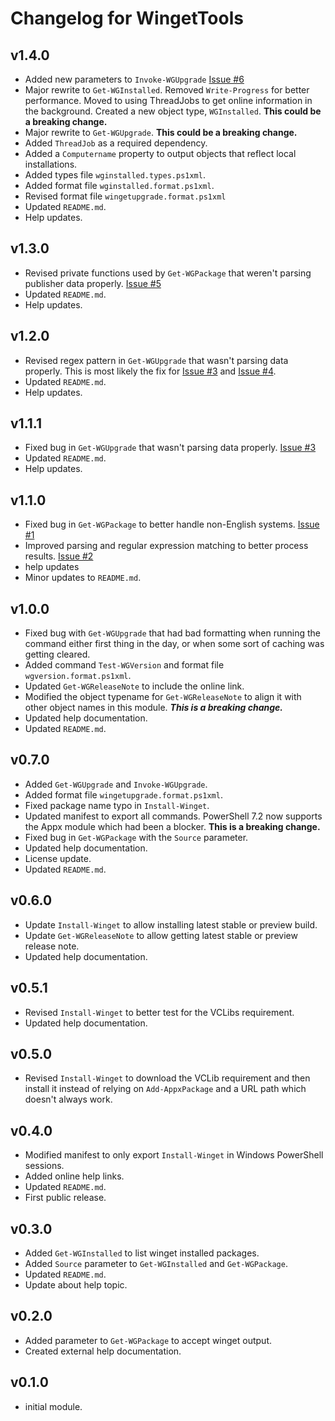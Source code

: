 # Changelog for WingetTools

## v1.4.0

+ Added new parameters to `Invoke-WGUpgrade` [Issue #6](https://github.com/jdhitsolutions/WingetTools/issues/)
+ Major rewrite to `Get-WGInstalled`. Removed `Write-Progress` for better performance. Moved to using ThreadJobs to get online information in the background. Created a new object type, `WGInstalled`. **This could be a breaking change.**
+ Major rewrite to `Get-WGUpgrade`. **This could be a breaking change.**
+ Added `ThreadJob` as a required dependency.
+ Added a `Computername` property to output objects that reflect local installations.
+ Added types file `wginstalled.types.ps1xml`.
+ Added format file `wginstalled.format.ps1xml`.
+ Revised format file `wingetupgrade.format.ps1xml`
+ Updated `README.md`.
+ Help updates.

## v1.3.0

+ Revised private functions used by `Get-WGPackage` that weren't parsing publisher data properly. [Issue #5](https://github.com/jdhitsolutions/WingetTools/issues/5)
+ Updated `README.md`.
+ Help updates.

## v1.2.0

+ Revised regex pattern in `Get-WGUpgrade` that wasn't parsing data properly. This is most likely the fix for [Issue #3](https://github.com/jdhitsolutions/WingetTools/issues/3) and [Issue #4](https://github.com/jdhitsolutions/WingetTools/issues/4).
+ Updated `README.md`.
+ Help updates.

## v1.1.1

+ Fixed bug in `Get-WGUpgrade` that wasn't parsing data properly. [Issue #3](https://github.com/jdhitsolutions/WingetTools/issues/3)
+ Updated  `README.md`.
+ Help updates.

## v1.1.0

+ Fixed bug in `Get-WGPackage` to better handle non-English systems. [Issue #1](https://github.com/jdhitsolutions/WingetTools/issues/1)
+ Improved parsing and regular expression matching to better process results. [Issue #2](https://github.com/jdhitsolutions/WingetTools/issues/2)
+ help updates
+ Minor updates to `README.md`.

## v1.0.0

+ Fixed bug with `Get-WGUpgrade` that had bad formatting when running the command either first thing in the day, or when some sort of caching was getting cleared.
+ Added command `Test-WGVersion` and format file `wgversion.format.ps1xml`.
+ Updated `Get-WGReleaseNote` to include the online link.
+ Modified the object typename for `Get-WGReleaseNote` to align it with other object names in this module. __*This is a breaking change.*__
+ Updated help documentation.
+ Updated `README.md`.

## v0.7.0

+ Added `Get-WGUpgrade` and `Invoke-WGUpgrade`.
+ Added format file `wingetupgrade.format.ps1xml`.
+ Fixed package name typo in `Install-Winget`.
+ Updated manifest to export all commands. PowerShell 7.2 now supports the Appx module which had been a blocker. **This is a breaking change.**
+ Fixed bug in `Get-WGPackage` with the `Source` parameter.
+ Updated help documentation.
+ License update.
+ Updated `README.md`.

## v0.6.0

+ Update `Install-Winget` to allow installing latest stable or preview build.
+ Update `Get-WGReleaseNote` to allow getting latest stable or preview release note.
+ Updated help documentation.

## v0.5.1

+ Revised `Install-Winget` to better test for the VCLibs requirement.
+ Updated help documentation.

## v0.5.0

+ Revised `Install-Winget` to download the VCLib requirement and then install it instead of relying on `Add-AppxPackage` and a URL path which doesn't always work.

## v0.4.0

+ Modified manifest to only export `Install-Winget` in Windows PowerShell sessions.
+ Added online help links.
+ Updated `README.md`.
+ First public release.

## v0.3.0

+ Added `Get-WGInstalled` to list winget installed packages.
+ Added `Source` parameter to `Get-WGInstalled` and `Get-WGPackage`.
+ Updated `README.md`.
+ Update about help topic.

## v0.2.0

+ Added parameter to `Get-WGPackage` to accept winget output.
+ Created external help documentation.

## v0.1.0

+ initial module.
